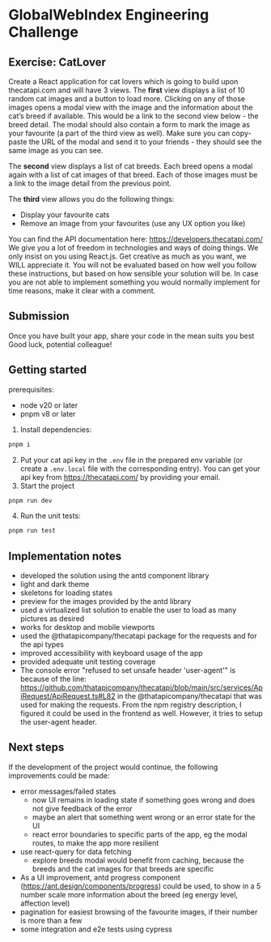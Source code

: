 # GlobalWebIndex Engineering Challenge

## Exercise: CatLover

Create a React application for cat lovers which is going to build upon thecatapi.com and will have 3 views.
The **first** view displays a list of 10 random cat images and a button to load more. Clicking on any of those images opens a modal view with the image and the information about the cat’s breed if available. This would be a link to the second view below - the breed detail. The modal should also contain a form to mark the image as your favourite (a part of the third view as well). Make sure you can copy-paste the URL of the modal and send it to your friends - they should see the same image as you can see.

The **second** view displays a list of cat breeds. Each breed opens a modal again with a list of cat images of that breed. Each of those images must be a link to the image detail from the previous point.

The **third** view allows you do the following things:

- Display your favourite cats
- Remove an image from your favourites (use any UX option you like)

You can find the API documentation here: https://developers.thecatapi.com/
We give you a lot of freedom in technologies and ways of doing things. We only insist on you using React.js. Get creative as much as you want, we WILL appreciate it. You will not be evaluated based on how well you follow these instructions, but based on how sensible your solution will be. In case you are not able to implement something you would normally implement for time reasons, make it clear with a comment.

## Submission

Once you have built your app, share your code in the mean suits you best
Good luck, potential colleague!

## Getting started
prerequisites:
- node v20 or later
- pnpm v8 or later

1. Install dependencies:
```bash
pnpm i
```
2. Put your cat api key in the `.env` file in the prepared env variable (or create a `.env.local` file with the corresponding entry). You can get your
api key from https://thecatapi.com/ by providing your email.
3. Start the project
```bash
pnpm run dev
```
4. Run the unit tests:
```bash
pnpm run test
```
## Implementation notes
- developed the solution using the antd component library
- light and dark theme
- skeletons for loading states
- preview for the images provided by the antd library
- used a virtualized list solution to enable the user to load as many pictures as desired
- works for desktop and mobile viewports
- used the @thatapicompany/thecatapi package for the requests and for the api types
- improved accessibility with keyboard usage of the app
- provided adequate unit testing coverage
- The console error "refused to set unsafe header 'user-agent'" is because of the line:
https://github.com/thatapicompany/thecatapi/blob/main/src/services/ApiRequest/ApiRequest.ts#L82
in the @thatapicompany/thecatapi that was used for making the requests. From the npm registry description, I figured
it could be used in the frontend as well. However, it tries to setup the user-agent header. 

## Next steps
If the development of the project would continue, the following improvements could be made:

 - error messages/failed states
   - now UI remains in loading state if something goes wrong and does not give feedback of the error
   - maybe an alert that something went wrong or an error state for the UI
   - react error boundaries to specific parts of the app, eg the modal routes, to make the app more resilient
 - use react-query for data fetching
   - explore breeds modal would benefit from caching, because the breeds and the cat images for that breeds are specific
 - As a UI improvement, antd progress component (https://ant.design/components/progress) could be used, to show in a 5
 number scale more information about the breed (eg energy level, affection level)
 - pagination for easiest browsing of the favourite images, if their number is more than a few
 - some integration and e2e tests using cypress